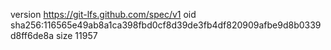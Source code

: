 version https://git-lfs.github.com/spec/v1
oid sha256:116565e49ab8a1ca398fbd0cf8d39de3fb4df820909afbe9d8b0339d8ff6de8a
size 11957
